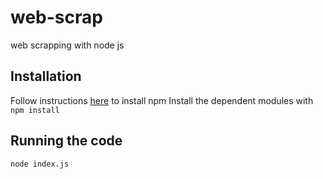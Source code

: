 
# web-scrap
web scrapping with node js

## Installation

Follow instructions [here](https://www.npmjs.com/get-npm) to install npm
Install the dependent modules with `npm install`

## Running the code

`node index.js`

